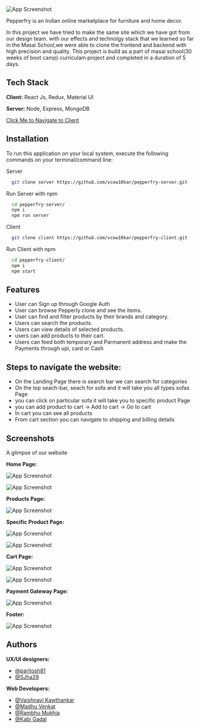 ![App Screenshot](https://static.startuptalky.com/2020/07/Pepperfry-success-story_Startuptalky.jpg)

Pepperfry is an Indian online marketplace for furniture and home decor.

In this project we have tried to make the same site which we have got from our design team.
with our effects and technolgy stack that we learned so far in the Masai School,we were able to clone the
frontend and backend with high precision and quality.
This project is build as a part of masai school(30 weeks of boot camp) curriculam project and completed in a duration of 5 days.


## Tech Stack

**Client:** React Js, Redux, Material UI

**Server:** Node, Express, MongoDB 

[Click Me to Navigate to Client](https://github.com/vcow10kar/pepperfry-client)



## Installation
To run this application on your local system, execute the following commands on your terminal/command line:

Server
```bash
  git clone server https://github.com/vcow10kar/pepperfry-server.git
```

Run Server with npm

```bash
  cd pepperfry-server/
  npm i
  npm run server
```

Client
```bash
  git clone client https://github.com/vcow10kar/pepperfry-client.git
```
Run Client with npm
```bash
  cd pepperfry-client/
  npm i
  npm start
```
    
  
## Features

- User can Sign up through Google Auth
- User can browse Pepperly clone and see the items.
- User can find and filter products by their brands and category.
- Users can search the products.
- Users can view details of selected products.
- users can add products to their cart.
- Users can feed both temporary and Parmanent address and make the Payments through upi, card or Cash


## Steps to navigate the website:
- On the Landing Page there is search bar we can search for categories
- On the top seach-bar, seach for sofa and it will take you all types sofas Page
- you can click on particular sofa it will take you to specific product Page
- you can add product to cart -> Add to cart -> Go to cart
- In cart you can see all products 
- From cart section you can navigate to shipping and billing details


## Screenshots
A glimpse of our website

**Home Page:**

![App Screenshot](https://cdn.hashnode.com/res/hashnode/image/upload/v1639917284480/dvHSLRrrx.jpeg?auto=compress,format&format=webp)

![App Screenshot](https://cdn.hashnode.com/res/hashnode/image/upload/v1639917393355/kJENUoGMp.jpeg?auto=compress,format&format=webp)

**Products Page:**

![App Screenshot](https://cdn.hashnode.com/res/hashnode/image/upload/v1639918493944/TwrQ6P0uI.jpeg?auto=compress,format&format=webp)

**Specific Product Page:**

![App Screenshot](https://cdn.hashnode.com/res/hashnode/image/upload/v1639918993232/qdkdUgTSX.jpeg?auto=compress,format&format=webp)

![App Screenshot](https://cdn.hashnode.com/res/hashnode/image/upload/v1639919006846/NLcuo5C84.jpeg?auto=compress,format&format=webp)


**Cart Page:**

![App Screenshot](https://cdn.hashnode.com/res/hashnode/image/upload/v1639919341098/Dng2SzbiQ.jpeg?auto=compress,format&format=webp)

![App Screenshot](https://cdn.hashnode.com/res/hashnode/image/upload/v1639919480600/U6YZ4yZI4.jpeg?auto=compress,format&format=webp)


**Payment Gateway Page:**

![App Screenshot](https://cdn.hashnode.com/res/hashnode/image/upload/v1639919673377/bAhxsKjox.jpeg?auto=compress,format&format=webp)

**Footer:**

![App Screenshot](https://cdn.hashnode.com/res/hashnode/image/upload/v1639920009207/0GCI-TTka.jpeg?auto=compress,format&format=webp)









## Authors

**UX/UI designers:**
- [@paritosh81](https://github.com/paritosh81)
- [@SJha29](https://github.com/SJha29)

**Web Developers:**
- [@Vaishnavi Kawthankar](https://github.com/vcow10kar)
- [@Madhu Venkat](https://github.com/madhuvenkat6)
- [@Rambhu Mukhia](https://github.com/mukhiarambhu)
- [@Kabi Gadal](https://github.com/KabiGadal)


